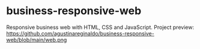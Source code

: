 # business-responsive-web
Responsive business web with HTML, CSS and JavaScript. Project preview: https://github.com/agustinareginaldo/business-responsive-web/blob/main/web.png
